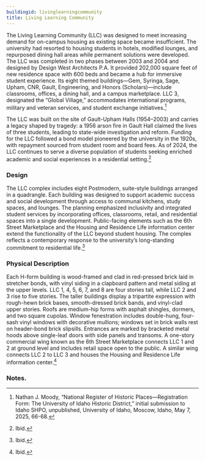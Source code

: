 ```yaml
---
buildingid: livinglearningcommunity
title: Living Learning Community
---
```


The Living Learning Community (LLC) was designed to meet increasing demand for on-campus housing as existing space became insufficient. The university had resorted to housing students in hotels, modified lounges, and repurposed dining hall areas while permanent solutions were developed. The LLC was completed in two phases between 2003 and 2004 and designed by Design West Architects P.A. It provided 202,000 square feet of new residence space with 600 beds and became a hub for immersive student experience. Its eight themed buildings—Gem, Syringa, Sage, Upham, CNR, Gault, Engineering, and Honors (Scholars)—include classrooms, offices, a dining hall, and a campus marketplace. LLC 3, designated the “Global Village,” accommodates international programs, military and veteran services, and student exchange initiatives.[^1] 

The LLC was built on the site of Gault-Upham Halls (1954–2003) and carries a legacy shaped by tragedy: a 1956 arson fire in Gault Hall claimed the lives of three students, leading to state-wide investigation and reform. Funding for the LLC followed a bond model pioneered by the university in the 1920s, with repayment sourced from student room and board fees. As of 2024, the LLC continues to serve a diverse population of students seeking enriched academic and social experiences in a residential setting.[^2]

### Design 

The LLC complex includes eight Postmodern, suite-style buildings arranged in a quadrangle. Each building was designed to support academic success and social development through access to communal kitchens, study spaces, and lounges. The planning emphasized inclusivity and integrated student services by incorporating offices, classrooms, retail, and residential spaces into a single development. Public-facing elements such as the 6th Street Marketplace and the Housing and Residence Life information center extend the functionality of the LLC beyond student housing. The complex reflects a contemporary response to the university’s long-standing commitment to residential life.[^3]

### Physical Description 

Each H-form building is wood-framed and clad in red-pressed brick laid in stretcher bonds, with vinyl siding in a clapboard pattern and metal siding at the upper levels. LLC 1, 4, 5, 6, 7, and 8 are four stories tall, while LLC 2 and 3 rise to five stories. The taller buildings display a tripartite expression with rough-hewn brick bases, smooth-dressed brick bands, and vinyl-clad upper stories. Roofs are medium-hip forms with asphalt shingles, dormers, and two square cupolas. Window fenestration includes double-hung, four-sash vinyl windows with decorative mullions; windows set in brick walls rest on header-bond brick slipsills. Entrances are marked by bracketed metal hoods above single-leaf doors with side panels and transoms. A one-story commercial wing known as the 6th Street Marketplace connects LLC 1 and 2 at ground level and includes retail space open to the public. A similar wing connects LLC 2 to LLC 3 and houses the Housing and Residence Life information center.[^4] 

### Notes. 
[^1]: Nathan J. Moody, “National Register of Historic Places—Registration Form: The University of Idaho Historic District,” initial submission to Idaho SHPO, unpublished, University of Idaho, Moscow, Idaho, May 7, 2025, 66-68. 
[^2]: Ibid. 
[^3]: Ibid. 
[^4]: Ibid. 